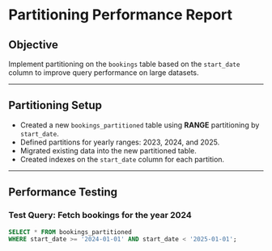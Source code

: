 # Partitioning Performance Report

## Objective

Implement partitioning on the `bookings` table based on the `start_date` column to improve query performance on large datasets.

---

## Partitioning Setup

- Created a new `bookings_partitioned` table using **RANGE** partitioning by `start_date`.
- Defined partitions for yearly ranges: 2023, 2024, and 2025.
- Migrated existing data into the new partitioned table.
- Created indexes on the `start_date` column for each partition.

---

## Performance Testing

### Test Query: Fetch bookings for the year 2024

```sql
SELECT * FROM bookings_partitioned
WHERE start_date >= '2024-01-01' AND start_date < '2025-01-01';

